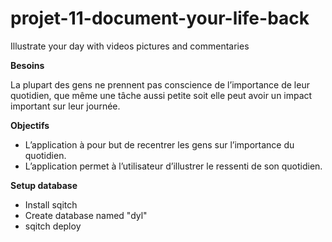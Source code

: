 # projet-11-document-your-life-back

Illustrate your day with videos pictures and commentaries

**Besoins**

La plupart des gens ne prennent pas conscience de l’importance de leur quotidien, que même une tâche aussi petite soit elle peut avoir un impact important sur leur journée.    

**Objectifs** 

- L’application à pour but de recentrer les gens sur l’importance du quotidien.
- L’application permet à l’utilisateur d’illustrer le ressenti de son quotidien.


**Setup database**

- Install sqitch
- Create database named "dyl"
- sqitch deploy